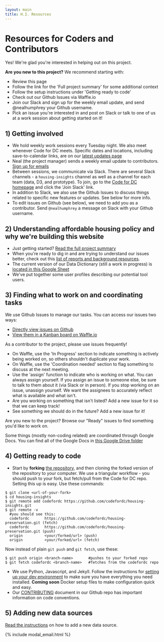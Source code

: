```yaml
---
layout: main
title: H.I. Resources
---
```


# Resources for Coders and Contributors
Yes! We're glad you're interested in helping out on this project.

<div class="well">
  <p><strong>Are you new to this project?</strong> We recommend starting with:
  <ul>
  	<li>Review this page</li>
  	<li>Follow the link for the 'Full project summary' for some additional context</li>
  	<li>Follow the setup instructions under 'Getting ready to code'</li>
  	<li>Check out our Github Issues via Waffle.io</li>
  	<li>Join our Slack and sign up for the weekly email update, and send @nealhumphrey your Github username.</li>
  	<li>Pick an issue you're interested in and post on Slack or talk to one of us at a work session about getting started on it!</li>
  </ul>
  </p>
</div>

## 1) Getting involved

* We hold weekly work sessions every Tuesday night. We also meet whenever Code for DC meets. Specific dates and locations, including save-to-calendar links, are on our [latest updates page]({{site.baseurl}}/resources/latest)
* Neal (the project manager) sends a weekly email update to contributors. <a href="#" class="" data-toggle="modal" data-target="#modal_email">Sign up for emails</a>
* Between sessions, we communicate via Slack. There are several Slack channels - a `housing-insights` channel as well as a channel for each team (data, D3, and prototype). To join, go to the [Code for DC homepage](http://codefordc.org/) and click the 'Join Slack' link. 
* In addition to Slack, we also use the Github Issues to discuss things related to specific new features or updates. See below for more info.
* To edit issues on Github (see below), we need to add you as a contributor. Send `@nealhumphrey` a message on Slack with your Github username.


## 2) Understanding affordable housing policy and why we're building this website
* Just getting started? [Read the full project summary]({{site.baseurl}}/resources/summary.html)
* When you're ready to dig in and are trying to understand our issues better, check out this [list of reports and background resources]({{site.baseurl}}/resources/external).
* The current version of our Data Dictionary (still a work in progress) is [located in this Google Sheet](https://docs.google.com/spreadsheets/d/1hhuCgOIYNXP1VovA8TXuBRIR0drDSLSlBQsUSk-MS2Y/edit#gid=0)
* We've put together some user profiles describing our potential tool users. 


## 3) Finding what to work on and coordinating tasks
We use Github Issues to manage our tasks. You can access our issues two ways:

* [Directly view issues on Github](https://github.com/codefordc/housing-insights/issues)
* [View them in a Kanban board on Waffle.io](https://waffle.io/codefordc/housing-insights)

As a contributor to the project, please use issues frequently! 

* On Waffle, use the 'In Progress' section to indicate something is actively being worked on, so others shouldn't duplicate your work.
* On Waffle, use the 'Coordination needed' section to flag something to discuss at the next meeting.
* Use the 'assign' function to indicate who is working on what. You can always assign yourself. If you assign an issue to someone else, be sure to talk to them about it (via Slack or in person). If you stop working on an issue, unassign yourself. We want the assignees to accurately reflect what is available and what isn't. 
* Are you working on something that isn't listed? Add a new issue for it so that we can keep track!
* See something we should do in the future? Add a new issue for it!

Are you new to the project? Browse our "Ready" issues to find something you'd like to work on. 

Some things (mostly non-coding related) are coordinated through Google Docs. You can find all of the Google Docs in [this Google Drive folder](https://drive.google.com/drive/folders/0B6iVubS2zjk4V2dLWXkzemVFbnc?usp=sharing)


## 4) Getting ready to code
* Start by **forking** [the repository](https://github.com/codefordc/housing-insights), and then cloning the forked version of the repository to your computer. We use a triangular workflow - you should push to your fork, but fetch/pull from the Code for DC repo. Setting this up is easy. Use these commands:

```
$ git clone <url-of-your-fork>
$ cd housing-insights
$ git remote add codefordc https://github.com/codefordc/housing-insights.git
$ git remote -v
  #you should see this:
  codefordc       https://github.com/codefordc/housing-preservation.git (fetch)
  codefordc       https://github.com/codefordc/housing-preservation.git (push)
  origin          <your/forked/url> (push)
  origin          <your/forked/url> (fetch)
```

Now instead of plain `git push` and `git fetch`, use these:

```
$ git push origin <branch-name>       #pushes to your forked repo
$ git fetch codefordc <branch-name>   #fetches from the codefordc repo
```

* We use Python, Javascript, and Jekyll. Follow the instructions for [setting up your dev environment](https://github.com/codefordc/housing-preservation) to make sure you have everything you need installed. **Coming soon** Docker setup files to make configuration quick and easy. 
* Our [CONTRIBUTING](https://github.com/codefordc/housing-insights/blob/master/CONTRIBUTING.md) document in our Github repo has important information on code conventions.

## 5) Adding new data sources

[Read the instructions]({{site.baseurl}}/resources/adding-data-sources.html) on how to add a new data source. 


{% include modal_email.html %}
